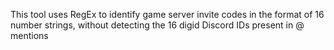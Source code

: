 This tool uses RegEx to identify game server invite codes in the format of 16 number strings, without detecting the 16 digid Discord IDs present in @ mentions
